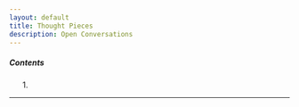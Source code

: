 ```yaml
---
layout: default
title: Thought Pieces
description: Open Conversations 
---
```


<div class="card" style="width: 18rem;">
   <div class="card-body">
      <h5 class="card-title">Contents</h5>
      <ol>
      1. 
      </ol>
   </div>
</div>


<hr>